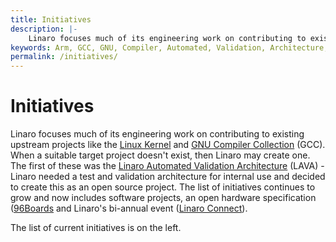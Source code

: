 ```yaml
---
title: Initiatives
description: |-
    Linaro focuses much of its engineering work on contributing to existing upstream projects like the Linux Kernel and GNU Compiler Collection (GCC).
keywords: Arm, GCC, GNU, Compiler, Automated, Validation, Architecture, Linux, Kernel, 96Boards
permalink: /initiatives/
---
```

# Initiatives

Linaro focuses much of its engineering work on contributing to existing upstream projects like the [Linux Kernel](https://www.kernel.org/) and [GNU Compiler Collection](https://gcc.gnu.org/) (GCC). When a suitable target project doesn't exist, then Linaro may create one. The first of these was the [Linaro Automated Validation Architecture](/initiatives/lava/) (LAVA) - Linaro needed a test and validation architecture for internal use and decided to create this as an open source project.  The list of initiatives continues to grow and now includes software projects, an open hardware specification ([96Boards](http://www.96boards.org/) and Linaro's bi-annual event ([Linaro Connect](http://connect.linaro.org/)).

The list of current initiatives is on the left.
